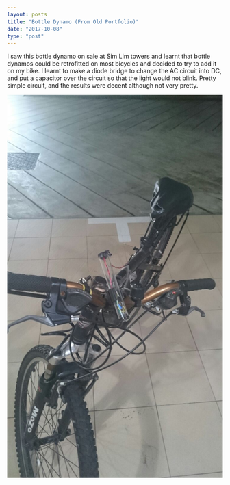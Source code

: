 ```yaml
---
layout: posts
title: "Bottle Dynamo (From Old Portfolio)"
date: "2017-10-08"
type: "post"
---
```


I saw this bottle dynamo on sale at Sim Lim towers and learnt that bottle dynamos could be retrofitted on most bicycles and decided to try to add it on my bike. I learnt to make a diode bridge to change the AC circuit into DC, and put a capacitor over the circuit so that the light would not blink. Pretty simple circuit, and the results were decent although not very pretty.

![BottleDynamo](./bike.jpg)
